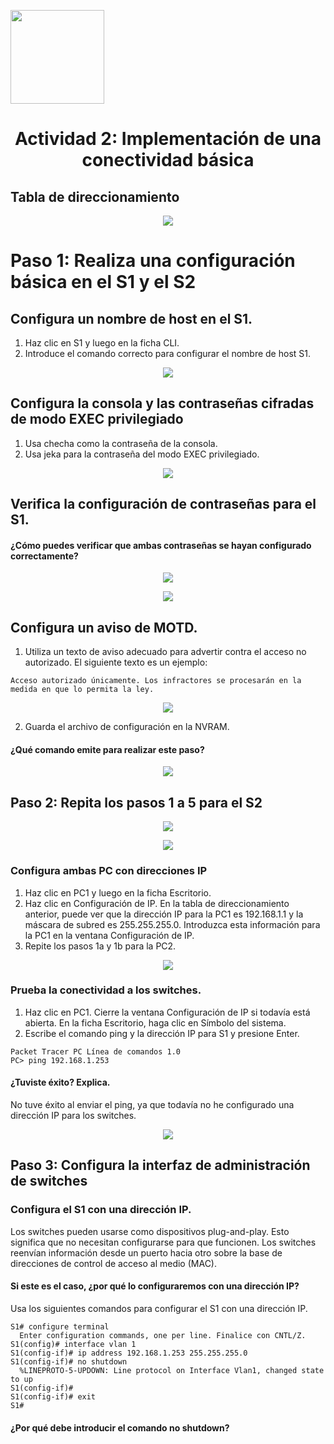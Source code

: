 <p align="left">
  <img src="https://semanadelcannabis.cayetano.edu.pe/assets/img/logo-upch.png" width="150">
  <h1 align="center">Actividad 2: Implementación de una conectividad básica</h1>
</p>

## Tabla de direccionamiento
<p align= "center">
  <img src="https://github.com/EdwinJaraOFC/CDRGrupo5/assets/150296803/221dd40d-eb2a-4ea4-b5db-2210989b9c47">
</p>

# Paso 1: Realiza una configuración básica en el S1 y el S2
## Configura un nombre de host en el S1.
1. Haz clic en S1 y luego en la ficha CLI.
2. Introduce el comando correcto para configurar el nombre de host S1.
<p align= "center">
  <img src="https://github.com/EdwinJaraOFC/CDRPersonal/assets/150296803/84659ff9-4531-46b2-8e31-ba45d3c48b20">
</p>

## Configura la consola y las contraseñas cifradas de modo EXEC privilegiado
1. Usa checha como la contraseña de la consola.
2. Usa jeka para la contraseña del modo EXEC privilegiado.
<p align= "center">
  <img src="https://github.com/EdwinJaraOFC/CDRPersonal/assets/150296803/09edb146-1a99-4095-bcb4-c2d306e2076a">
</p>

## Verifica la configuración de contraseñas para el S1.
#### ¿Cómo puedes verificar que ambas contraseñas se hayan configurado correctamente?
<p align= "center">
  <img src="https://github.com/EdwinJaraOFC/CDRPersonal/assets/150296803/899e4a1d-d602-4008-8412-af0fcdfdef10">
</p>
<p align= "center">
  <img src="https://github.com/EdwinJaraOFC/CDRPersonal/assets/150296803/75e2d8a4-99a6-4104-91ed-e6e8641e39eb">
</p>

## Configura un aviso de MOTD.
1. Utiliza un texto de aviso adecuado para advertir contra el acceso no autorizado. El siguiente texto es
un ejemplo:
```
Acceso autorizado únicamente. Los infractores se procesarán en la medida en que lo permita la ley.
```
<p align= "center">
  <img src="https://github.com/EdwinJaraOFC/CDRPersonal/assets/150296803/255becca-974b-47d3-a5d4-84c88557c2b6">
</p>

2. Guarda el archivo de configuración en la NVRAM.
#### ¿Qué comando emite para realizar este paso?
<p align= "center">
  <img src="https://github.com/EdwinJaraOFC/CDRPersonal/assets/150296803/cc4b7b0e-bb7d-4e4d-85b4-2922bf72ce2f">
</p>

## Paso 2: Repita los pasos 1 a 5 para el S2
<p align= "center">
  <img src="https://github.com/EdwinJaraOFC/CDRPersonal/assets/150296803/fa17c053-2664-4300-a620-4e381435d44d">
</p>
<p align= "center">
  <img src="https://github.com/EdwinJaraOFC/CDRPersonal/assets/150296803/7441b08d-8617-43ac-b83d-47767ecccdf9">
</p>

### Configura ambas PC con direcciones IP
1. Haz clic en PC1 y luego en la ficha Escritorio.
2. Haz clic en Configuración de IP. En la tabla de direccionamiento anterior, puede ver que la dirección IP para la PC1 es 192.168.1.1 y la máscara de subred es 255.255.255.0. Introduzca esta información para la PC1 en la ventana Configuración de IP.
3. Repite los pasos 1a y 1b para la PC2.
<p align= "center">
  <img src="https://github.com/EdwinJaraOFC/CDRPersonal/assets/150296803/d572b834-47e9-40cd-8371-fa10266110fa">
</p>

### Prueba la conectividad a los switches.
1. Haz clic en PC1. Cierre la ventana Configuración de IP si todavía está abierta. En la ficha Escritorio, haga clic en Símbolo del sistema.
2. Escribe el comando ping y la dirección IP para S1 y presione Enter.
```
Packet Tracer PC Línea de comandos 1.0
PC> ping 192.168.1.253
```
#### ¿Tuviste éxito? Explica.
No tuve éxito al enviar el ping, ya que todavía no he configurado una dirección IP para los switches.
<p align= "center">
  <img src="https://github.com/EdwinJaraOFC/CDRPersonal/assets/150296803/2cd6d2f0-cc22-4fdc-9176-7f57b9cf73f6">
</p>

## Paso 3: Configura la interfaz de administración de switches
### Configura el S1 con una dirección IP.
Los switches pueden usarse como dispositivos plug-and-play. Esto significa que no necesitan configurarse para que funcionen. Los switches reenvían información desde un puerto hacia otro sobre la base de direcciones de control de acceso al medio (MAC).
#### Si este es el caso, ¿por qué lo configuraremos con una dirección IP?
Usa los siguientes comandos para configurar el S1 con una dirección IP.
```
S1# configure terminal
  Enter configuration commands, one per line. Finalice con CNTL/Z.
S1(config)# interface vlan 1
S1(config-if)# ip address 192.168.1.253 255.255.255.0
S1(config-if)# no shutdown
  %LINEPROTO-5-UPDOWN: Line protocol on Interface Vlan1, changed state to up
S1(config-if)#
S1(config-if)# exit
S1#
```
#### ¿Por qué debe introducir el comando no shutdown?
